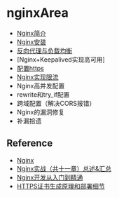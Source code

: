 # nginxArea

- [Nginx简介](doc/summary.md)
- [Nginx安装](doc/install.md)
- [反向代理与负载均衡](doc/load-balance.md)
- [Nginx+Keepalived实现高可用]
- [配置https](doc/https.md)
- [Nginx实现限流](doc/traffic-restriction.md)
- Nginx高并发配置
- rewrite和try_if配置
- 跨域配置（解决CORS报错）
- Nginx的漏洞修复
- 补漏拾遗

## Reference

- [Nginx](https://nginx.org/)
- [Nginx实战（共十一章）总述&汇总](https://blog.csdn.net/ouyida3/article/details/86771967)
- [Nginx开发从入门到精通](http://tengine.taobao.org/book/index.html)
- [HTTPS证书生成原理和部署细节](https://www.barretlee.com/blog/2015/10/05/how-to-build-a-https-server/)
